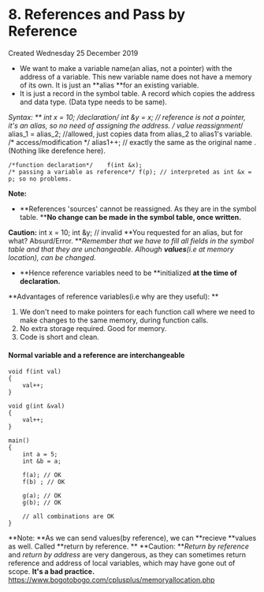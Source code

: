 # 8. References and Pass by Reference
Created Wednesday 25 December 2019


* We want to make a variable name(an alias, not a pointer) with the address of a variable. This new variable name does not have a memory of its own. It is just an **alias **for an existing variable.
* It is just a record in the symbol table. A record which copies the address and data type. (Data type needs to be same).

**Syntax: **
	int x = 10;
	/*declaration*/  		int &y = x;		 // reference is not a pointer, it's an alias, so no need of assigning the address.
	/* value reassignment*/ 		alias_1 = alias_2; //allowed, just copies data from alias_2 to alias1's variable.
	/* access/modification */	alias1++; // exactly the same as the original name . (Nothing like derefence here).
		
	/*function declaration*/	f(int &x);
	/* passing a variable as reference*/ f(p); // interpreted as int &x = p; so no problems.

**Note:**

* **References 'sources' cannot be reassigned. As they are in the symbol table. **__No change can be made in the symbol table, once written.__

**Caution:**
int x = 10;
int &y; // invalid
**You requested for an alias, but for what? Absurd/Error. ***Remember that we have to fill all fields in the symbol table and that they are unchangeable. Alhough ***values**(i.e at memory location)*, can be changed.*

* **Hence reference variables need to be **initialized **at the time of declaration.**

**Advantages of reference variables(i.e why are they useful): **

1. We don't need to make pointers for each function call where we need to make changes to the same memory, during function calls. 
2. No extra storage required. Good for memory.
3. Code is short and clean.


#### Normal variable and a reference are interchangeable
	void f(int val)
	{
		val++;
	}
	
	void g(int &val)
	{
		val++;
	}
	
	main()
	{
		int a = 5;
		int &b = a;
		
		f(a); // OK	
		f(b) ; // OK
		
		g(a); // OK
		g(b); // OK
		
		// all combinations are OK
	}	

**Note: **As we can send values(by reference), we can **recieve **values as well. Called **return by reference. **
**Caution: ***Return by reference* and *return by address* are very dangerous, as they can sometimes return reference and address of local variables, which may have gone out of scope. **It's a bad practice.**
<https://www.bogotobogo.com/cplusplus/memoryallocation.php>




